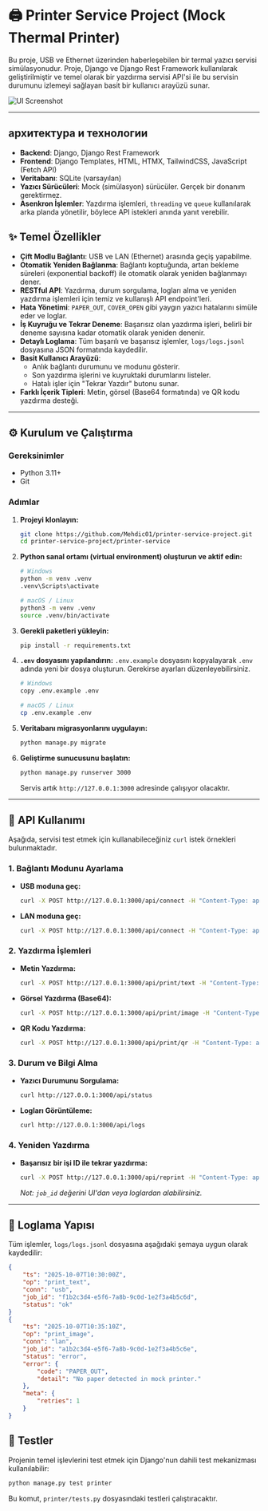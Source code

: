 # 🖨️ Printer Service Project (Mock Thermal Printer)

Bu proje, USB ve Ethernet üzerinden haberleşebilen bir termal yazıcı servisi simülasyonudur. Proje, Django ve Django Rest Framework kullanılarak geliştirilmiştir ve temel olarak bir yazdırma servisi API'si ile bu servisin durumunu izlemeyi sağlayan basit bir kullanıcı arayüzü sunar.

![UI Screenshot](https://i.imgur.com/your-screenshot-url.png) <!-- TODO: Buraya bir ekran görüntüsü URL'si ekleyin -->

---

##  архитектура и технологии

- **Backend**: Django, Django Rest Framework
- **Frontend**: Django Templates, HTML, HTMX, TailwindCSS, JavaScript (Fetch API)
- **Veritabanı**: SQLite (varsayılan)
- **Yazıcı Sürücüleri**: Mock (simülasyon) sürücüler. Gerçek bir donanım gerektirmez.
- **Asenkron İşlemler**: Yazdırma işlemleri, `threading` ve `queue` kullanılarak arka planda yönetilir, böylece API istekleri anında yanıt verebilir.

## ✨ Temel Özellikler

- **Çift Modlu Bağlantı**: USB ve LAN (Ethernet) arasında geçiş yapabilme.
- **Otomatik Yeniden Bağlanma**: Bağlantı koptuğunda, artan bekleme süreleri (exponential backoff) ile otomatik olarak yeniden bağlanmayı dener.
- **RESTful API**: Yazdırma, durum sorgulama, logları alma ve yeniden yazdırma işlemleri için temiz ve kullanışlı API endpoint'leri.
- **Hata Yönetimi**: `PAPER_OUT`, `COVER_OPEN` gibi yaygın yazıcı hatalarını simüle eder ve loglar.
- **İş Kuyruğu ve Tekrar Deneme**: Başarısız olan yazdırma işleri, belirli bir deneme sayısına kadar otomatik olarak yeniden denenir.
- **Detaylı Loglama**: Tüm başarılı ve başarısız işlemler, `logs/logs.jsonl` dosyasına JSON formatında kaydedilir.
- **Basit Kullanıcı Arayüzü**:
  - Anlık bağlantı durumunu ve modunu gösterir.
  - Son yazdırma işlerini ve kuyruktaki durumlarını listeler.
  - Hatalı işler için "Tekrar Yazdır" butonu sunar.
- **Farklı İçerik Tipleri**: Metin, görsel (Base64 formatında) ve QR kodu yazdırma desteği.

---

## ⚙️ Kurulum ve Çalıştırma

### Gereksinimler
- Python 3.11+
- Git

### Adımlar
1.  **Projeyi klonlayın:**
    ```bash
    git clone https://github.com/Mehdic01/printer-service-project.git
    cd printer-service-project/printer-service
    ```

2.  **Python sanal ortamı (virtual environment) oluşturun ve aktif edin:**
    ```bash
    # Windows
    python -m venv .venv
    .venv\Scripts\activate
    ```
    ```bash
    # macOS / Linux
    python3 -m venv .venv
    source .venv/bin/activate
    ```

3.  **Gerekli paketleri yükleyin:**
    ```bash
    pip install -r requirements.txt
    ```

4.  **`.env` dosyasını yapılandırın:**
    `.env.example` dosyasını kopyalayarak `.env` adında yeni bir dosya oluşturun. Gerekirse ayarları düzenleyebilirsiniz.
    ```bash
    # Windows
    copy .env.example .env
    ```
    ```bash
    # macOS / Linux
    cp .env.example .env
    ```

5.  **Veritabanı migrasyonlarını uygulayın:**
    ```bash
    python manage.py migrate
    ```

6.  **Geliştirme sunucusunu başlatın:**
    ```bash
    python manage.py runserver 3000
    ```
    Servis artık `http://127.0.0.1:3000` adresinde çalışıyor olacaktır.

---

## 🔌 API Kullanımı

Aşağıda, servisi test etmek için kullanabileceğiniz `curl` istek örnekleri bulunmaktadır.

### 1. Bağlantı Modunu Ayarlama
- **USB moduna geç:**
  ```bash
  curl -X POST http://127.0.0.1:3000/api/connect -H "Content-Type: application/json" -d '{"mode": "usb"}'
  ```
- **LAN moduna geç:**
  ```bash
  curl -X POST http://127.0.0.1:3000/api/connect -H "Content-Type: application/json" -d '{"mode": "lan"}'
  ```

### 2. Yazdırma İşlemleri
- **Metin Yazdırma:**
  ```bash
  curl -X POST http://127.0.0.1:3000/api/print/text -H "Content-Type: application/json" -d '{"text": "Merhaba Dunya!"}'
  ```
- **Görsel Yazdırma (Base64):**
  ```bash
  curl -X POST http://127.0.0.1:3000/api/print/image -H "Content-Type: application/json" -d '{"base64": "iVBORw0KGgoAAAANSUhEUgAAAAEAAAABCAQAAAC1HAwCAAAAC0lEQVR42mNkYAAAAAYAAjCB0C8AAAAASUVORK5CYII="}'
  ```
- **QR Kodu Yazdırma:**
  ```bash
  curl -X POST http://127.0.0.1:3000/api/print/qr -H "Content-Type: application/json" -d '{"data": "https://github.com/Mehdic01"}'
  ```

### 3. Durum ve Bilgi Alma
- **Yazıcı Durumunu Sorgulama:**
  ```bash
  curl http://127.0.0.1:3000/api/status
  ```
- **Logları Görüntüleme:**
  ```bash
  curl http://127.0.0.1:3000/api/logs
  ```

### 4. Yeniden Yazdırma
- **Başarısız bir işi ID ile tekrar yazdırma:**
  ```bash
  curl -X POST http://127.0.0.1:3000/api/reprint -H "Content-Type: application/json" -d '{"job_id": "abc123xyz"}'
  ```
  *Not: `job_id` değerini UI'dan veya loglardan alabilirsiniz.*

---

## 📝 Loglama Yapısı

Tüm işlemler, `logs/logs.jsonl` dosyasına aşağıdaki şemaya uygun olarak kaydedilir:

```json
{
    "ts": "2025-10-07T10:30:00Z",
    "op": "print_text",
    "conn": "usb",
    "job_id": "f1b2c3d4-e5f6-7a8b-9c0d-1e2f3a4b5c6d",
    "status": "ok"
}
{
    "ts": "2025-10-07T10:35:10Z",
    "op": "print_image",
    "conn": "lan",
    "job_id": "a1b2c3d4-e5f6-7a8b-9c0d-1e2f3a4b5c6e",
    "status": "error",
    "error": {
        "code": "PAPER_OUT",
        "detail": "No paper detected in mock printer."
    },
    "meta": {
        "retries": 1
    }
}
```

## 🧪 Testler

Projenin temel işlevlerini test etmek için Django'nun dahili test mekanizması kullanılabilir:
```bash
python manage.py test printer
```
Bu komut, `printer/tests.py` dosyasındaki testleri çalıştıracaktır.


